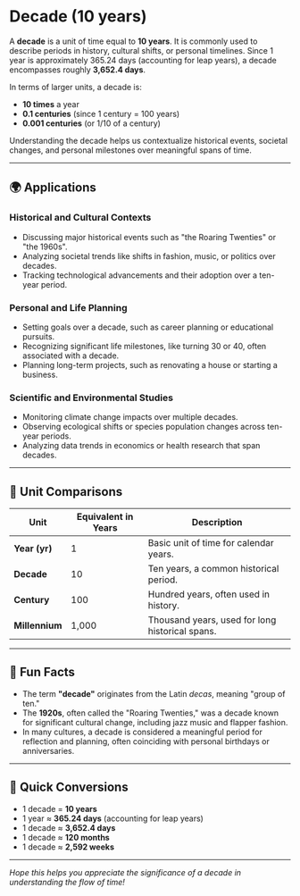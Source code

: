# Decade (10 years)

A **decade** is a unit of time equal to **10 years**. It is commonly used to describe periods in history, cultural shifts, or personal timelines. Since 1 year is approximately 365.24 days (accounting for leap years), a decade encompasses roughly **3,652.4 days**. 

In terms of larger units, a decade is:
- **10 times** a year
- **0.1 centuries** (since 1 century = 100 years)
- **0.001 centuries** (or 1/10 of a century)

Understanding the decade helps us contextualize historical events, societal changes, and personal milestones over meaningful spans of time.

---

## 🌍 Applications

### Historical and Cultural Contexts
- Discussing major historical events such as "the Roaring Twenties" or "the 1960s".
- Analyzing societal trends like shifts in fashion, music, or politics over decades.
- Tracking technological advancements and their adoption over a ten-year period.

### Personal and Life Planning
- Setting goals over a decade, such as career planning or educational pursuits.
- Recognizing significant life milestones, like turning 30 or 40, often associated with a decade.
- Planning long-term projects, such as renovating a house or starting a business.

### Scientific and Environmental Studies
- Monitoring climate change impacts over multiple decades.
- Observing ecological shifts or species population changes across ten-year periods.
- Analyzing data trends in economics or health research that span decades.

---

## 📏 Unit Comparisons

| Unit             | Equivalent in Years | Description                                  |
|------------------|---------------------|----------------------------------------------|
| **Year (yr)**    | 1                   | Basic unit of time for calendar years.      |
| **Decade**       | 10                  | Ten years, a common historical period.      |
| **Century**      | 100                 | Hundred years, often used in history.       |
| **Millennium**   | 1,000               | Thousand years, used for long historical spans. |

---

## 🌟 Fun Facts

- The term **"decade"** originates from the Latin _decas_, meaning "group of ten."
- The **1920s**, often called the "Roaring Twenties," was a decade known for significant cultural change, including jazz music and flapper fashion.
- In many cultures, a decade is considered a meaningful period for reflection and planning, often coinciding with personal birthdays or anniversaries.

---

## 🔄 Quick Conversions

- 1 decade = **10 years**
- 1 year ≈ **365.24 days** (accounting for leap years)
- 1 decade ≈ **3,652.4 days**
- 1 decade ≈ **120 months**
- 1 decade ≈ **2,592 weeks**

---

*Hope this helps you appreciate the significance of a decade in understanding the flow of time!*